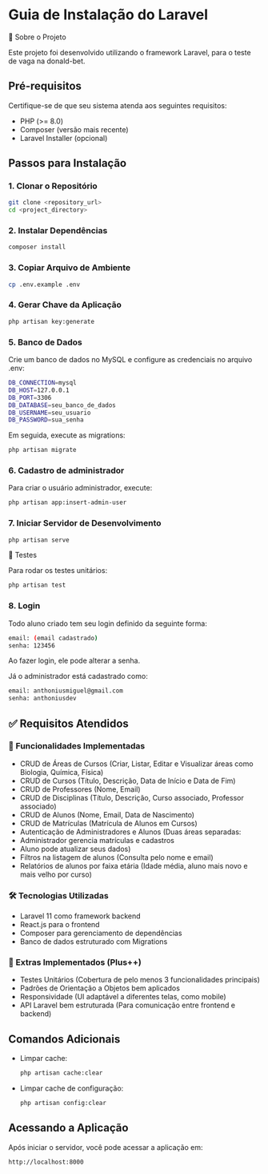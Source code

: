 # Guia de Instalação do Laravel
📌 Sobre o Projeto

Este projeto foi desenvolvido utilizando o framework Laravel, para o teste de vaga na donald-bet.

## Pré-requisitos
Certifique-se de que seu sistema atenda aos seguintes requisitos:

- PHP (>= 8.0)
- Composer (versão mais recente)
- Laravel Installer (opcional)

## Passos para Instalação

### 1. Clonar o Repositório
```bash
git clone <repository_url>
cd <project_directory>
```

### 2. Instalar Dependências
```bash
composer install
```

### 3. Copiar Arquivo de Ambiente
```bash
cp .env.example .env
```

### 4. Gerar Chave da Aplicação
```bash
php artisan key:generate
```

### 5. Banco de Dados
Crie um banco de dados no MySQL e configure as credenciais no arquivo .env:
```bash
DB_CONNECTION=mysql
DB_HOST=127.0.0.1
DB_PORT=3306
DB_DATABASE=seu_banco_de_dados
DB_USERNAME=seu_usuario
DB_PASSWORD=sua_senha
```

Em seguida, execute as migrations:
```bash
php artisan migrate
```

### 6. Cadastro de administrador
Para criar o usuário administrador, execute:
```bash
php artisan app:insert-admin-user
```

### 7. Iniciar Servidor de Desenvolvimento

```bash
php artisan serve
```

🧪 Testes

Para rodar os testes unitários:
```bash
php artisan test
```


### 8. Login
Todo aluno criado tem seu login definido da seguinte forma:
```bash
email: (email cadastrado)
senha: 123456
```

Ao fazer login, ele pode alterar a senha.

Já o administrador está cadastrado como:
```bash
email: anthoniusmiguel@gmail.com
senha: anthoniusdev
```

## ✅ Requisitos Atendidos
### 📌 Funcionalidades Implementadas
- CRUD de Áreas de Cursos (Criar, Listar, Editar e Visualizar áreas como Biologia, Química, Física)
- CRUD de Cursos (Título, Descrição, Data de Início e Data de Fim)
- CRUD de Professores (Nome, Email)
- CRUD de Disciplinas (Título, Descrição, Curso associado, Professor associado)
- CRUD de Alunos (Nome, Email, Data de Nascimento)
- CRUD de Matrículas (Matrícula de Alunos em Cursos)
- Autenticação de Administradores e Alunos (Duas áreas separadas:
- Administrador gerencia matrículas e cadastros
- Aluno pode atualizar seus dados)
- Filtros na listagem de alunos (Consulta pelo nome e email)
- Relatórios de alunos por faixa etária (Idade média, aluno mais novo e mais velho por curso)
  
### 🛠️ Tecnologias Utilizadas
 - Laravel 11 como framework backend
 - React.js para o frontend
 - Composer para gerenciamento de dependências
 - Banco de dados estruturado com Migrations

### 🚀 Extras Implementados (Plus++)
- Testes Unitários (Cobertura de pelo menos 3 funcionalidades principais)
- Padrões de Orientação a Objetos bem aplicados
- Responsividade (UI adaptável a diferentes telas, como mobile)
- API Laravel bem estruturada (Para comunicação entre frontend e backend)

## Comandos Adicionais

- Limpar cache:
  ```bash
  php artisan cache:clear
  ```
- Limpar cache de configuração:
  ```bash
  php artisan config:clear
  ```

## Acessando a Aplicação
Após iniciar o servidor, você pode acessar a aplicação em:
```
http://localhost:8000
```

